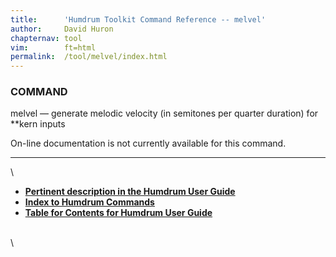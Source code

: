 ```yaml
---
title:		'Humdrum Toolkit Command Reference -- melvel'
author:		David Huron
chapternav:	tool
vim:		ft=html
permalink:	/tool/melvel/index.html
---
```


### COMMAND

<span class="tool">melvel</span> &mdash; generate melodic velocity (in semitones per quarter
duration) for \*\*kern inputs

On-line documentation is not currently available for this command.

------------------------------------------------------------------------

\

-   [**Pertinent description in the Humdrum User
    Guide**](../guide34.html#Interval_Vectors_Using_the_iv_Command)
-   [**Index to Humdrum Commands**](../commands.toc.html)
-   [**Table for Contents for Humdrum User Guide**](../guide.toc.html)

\
\
